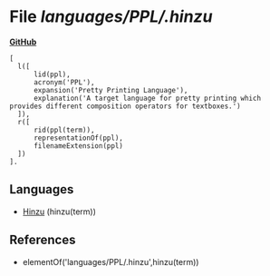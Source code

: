 # File _languages/PPL/.hinzu_
**[GitHub](https://github.com/softlang/yas/blob/master/languages/PPL/.hinzu)**
```
[
  l([
      lid(ppl),
      acronym('PPL'),
      expansion('Pretty Printing Language'),
      explanation('A target language for pretty printing which provides different composition operators for textboxes.')
  ]),
  r([
      rid(ppl(term)),
      representationOf(ppl),
      filenameExtension(ppl)
  ])
].
```

## Languages
* [Hinzu](../languages/Hinzu.md) (hinzu(term))

## References
* elementOf('languages/PPL/.hinzu',hinzu(term))
